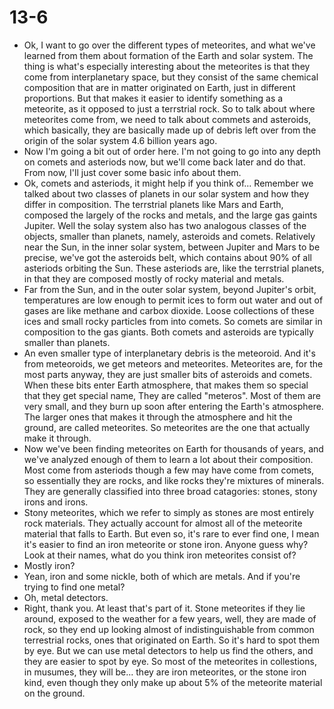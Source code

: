 # 13-6

+ Ok, I want to go over the different types of meteorites, and what we've learned from them about formation of the Earth and solar system. The thing is what's especially interesting about the meteorites is that they come from interplanetary space, but they consist of the same chemical composition that are in matter originated on Earth, just in different proportions. But that makes it easier to identify something as a meteorite, as it opposed to just a terrstrial rock. So to talk about where meteorites come from, we need to talk about commets and asteroids, which basically, they are basically made up of debris left over from the origin of the solar system 4.6 billion years ago.
+ Now I'm going a bit out of order here. I'm not going to go into any depth on comets and asteriods now, but we'll come back later and do that. From now, I'll just cover some basic info about them.
+ Ok, comets and asteriods, it might help if you think of... Remember we talked about two classes of planets in our solar system and how they differ in composition. The terrstrial planets like Mars and Earth, composed the largely of the rocks and metals, and the large gas gaints Jupiter. Well the solay system also has two analogous classes of the objects, smaller than planets, namely, asteroids and comets. Relatively near the Sun, in the inner solar system, between Jupiter and Mars to be precise, we've got the asteroids belt, which contains about 90% of all asteriods orbiting the Sun. These asteriods are, like the terrstrial planets, in that they are composed mostly of rocky material and metals.
+ Far from the Sun, and in the outer solar system, beyond Jupiter's orbit, temperatures are low enough to permit ices to form out water and out of gases are like methane and carbox dioxide. Loose collections of these ices and small rocky particles from into comets. So comets are similar in composition to the gas giants. Both comets and asteroids are typically smaller than planets.
+ An even smaller type of interplanetary debris is the meteoroid. And it's from meteoroids, we get meteors and meteorites. Meteorites are, for the most parts anyway, they are just smaller bits of asteroids and comets. When these bits enter Earth atmosphere, that makes them so special that they get special name, They are called "meteros". Most of them are very small, and they burn up soon after entering the Earth's atmosphere. The larger ones that makes it through the atmosphere and hit the ground, are called meteorites. So meteorites are the one that actually make it through.
+ Now we've been finding meteorites on Earth for thousands of years, and we've analyzed enough of them to learn a lot about their composition. Most come from asteriods though a few may have come from comets, so essentially they are rocks, and like rocks they're mixtures of minerals. They are generally classified into three broad catagories: stones, stony irons and irons.
+ Stony meteorites, which we refer to simply as stones are most entirely rock materials. They actually account for almost all of the meteorite material that falls to Earth. But even so, it's rare to ever find one, I mean it's easier to find an iron meteorite or stone iron. Anyone guess why? Look at their names, what do you think iron meteorites consist of?
+ Mostly iron?
+ Yean, iron and some nickle, both of which are metals. And if you're trying to find one metal?
+ Oh, metal detectors.
+ Right, thank you. At least that's part of it. Stone meteorites if they lie around, exposed to the weather for a few years, well, they are made of rock, so they end up looking almost of indistinguishable from common terrestrial rocks, ones that originated on Earth. So it's hard to spot them by eye. But we can use metal detectors to help us find the others, and they are easier to spot by eye. So most of the meteorites in collestions, in musumes, they will be... they are iron meteorites, or the stone iron kind, even though they only make up about 5% of the meteorite material on the ground.